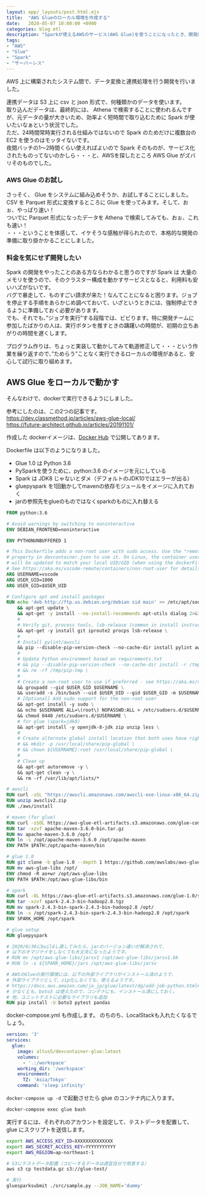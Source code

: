 ```yaml
---
layout: app/_layouts/post.html.ejs
title:  "AWS Glueのローカル環境を作成する"
date:   2020-05-07 10:00:00 +0900
categories: blog etl
description: "Sparkが使えるAWSのサービス(AWS Glue)を使うことになったとき、開発時にかかるGlueの利用料を抑えるために、ローカルに開発環境を作ります。"
tags:
- "AWS"
- "Glue"
- "Spark"
- "サーバーレス"
---
```


AWS 上に構築されたシステム間で、データ変換と連携処理を行う開発を行いました。

連携データは S3 上に csv と json 形式で、何種類かのデータを使います。  
取り込んだデータは、最終的には、 Athena で検索することに使われるんですが、元データの量が大きいため、効率よく短時間で取り込むために Spark が使いたいなぁという状況でした。  
ただ、24時間常時実行される仕組みではないので Spark のためだけに複数台の EC2 を使うのはモッタイないです。  
夜間バッチの1～2時間くらい使えればよいので Spark そのものが、サービス化されたものってないのかしら・・・と、AWSを探したところ AWS Glue がズバリそのものでした。

### AWS Glue のお試し

さっそく、 Glue をシステムに組み込めそうか、お試しすることにしました。  
CSV を Parquet 形式に変換するところに Glue を使ってみます。そして、おぉ、やっぱり速い！  
ついでに Parquet 形式になったデータを Athena で検索してみても、おぉ、これも速い！  
・・・ということを体感して、イケそうな感触が得られたので、本格的な開発の準備に取り掛かかることにしました。

### 料金を気にせず開発したい

Spark の開発をやったことのある方ならわかると思うのですが Spark は 大量のメモリを使うので、そのクラスター構成を動かすサービスとなると、利用料も安いハズがないです。  
バグで暴走して、ものすごい請求が来た！なんてことになると困ります。ジョブを停止する手順をあらかじめ調べておいて、いざというときには、強制停止できるように準備しておく必要があります。  
でも、それでも、”ジョブを実行”する段階では、ビビります。特に開発チームに参加したばかりの人は、実行ボタンを推すときの躊躇いの時間が、初期の立ちあがりの時間を遅くします。

プログラム作りは、ちょっと実装して動かしてみて軌道修正して・・・という作業を繰り返すので、”ためらう”ことなく実行できるローカルの環境があると、安心して試行に取り組めます。

## AWS Glue をローカルで動かす

そんなわけで、dockerで実行できるようにしました。  

参考にしたのは、この2つの記事です。  
<https://dev.classmethod.jp/articles/aws-glue-local/>  
<https://future-architect.github.io/articles/20191101/>  

作成した dockerイメージは、[Docker Hub](https://hub.docker.com/repository/docker/altus5/devcontainer-glue) で公開してあります。

Dockerfile は以下のようになりました。

- Glue 1.0 は Python 3.6
- PySparkを使うために、python:3.6 のイメージを元にしている
- Spark は JDK8 じゃないとダメ（デフォルトのJDK10ではエラーが出る）
- gluepyspark を1回動かしてmavenの依存モジュールをイメージに入れておく
- jarの参照先をglueのものではなくsparkのものに入れ替える

```dockerfile
FROM python:3.6

# Avoid warnings by switching to noninteractive
ENV DEBIAN_FRONTEND=noninteractive

ENV PYTHONUNBUFFERED 1

# This Dockerfile adds a non-root user with sudo access. Use the "remoteUser"
# property in devcontainer.json to use it. On Linux, the container user's GID/UIDs
# will be updated to match your local UID/GID (when using the dockerFile property).
# See https://aka.ms/vscode-remote/containers/non-root-user for details.
ARG USERNAME=vscode
ARG USER_UID=1000
ARG USER_GID=$USER_UID

# Configure apt and install packages
RUN echo 'deb http://ftp.us.debian.org/debian sid main' >> /etc/apt/sources.list \
    && apt-get update \
    && apt-get -y install --no-install-recommends apt-utils dialog 2>&1 \
    #
    # Verify git, process tools, lsb-release (common in install instructions for CLIs) installed
    && apt-get -y install git iproute2 procps lsb-release \
    #
    # Install pylint/awscli
    && pip --disable-pip-version-check --no-cache-dir install pylint awscli \
    #
    # Update Python environment based on requirements.txt
    # && pip --disable-pip-version-check --no-cache-dir install -r /tmp/pip-tmp/requirements.txt \
    # && rm -rf /tmp/pip-tmp \
    #
    # Create a non-root user to use if preferred - see https://aka.ms/vscode-remote/containers/non-root-user.
    && groupadd --gid $USER_GID $USERNAME \
    && useradd -s /bin/bash --uid $USER_UID --gid $USER_GID -m $USERNAME \
    # [Optional] Add sudo support for the non-root user
    && apt-get install -y sudo \
    && echo $USERNAME ALL=\(root\) NOPASSWD:ALL > /etc/sudoers.d/$USERNAME\
    && chmod 0440 /etc/sudoers.d/$USERNAME \
    # for glue (spark=jdk8)
    && apt-get install -y openjdk-8-jdk zip unzip less \
    #
    # Create alternate global install location that both uses have rights to access
    # && mkdir -p /usr/local/share/pip-global \
    # && chown ${USERNAME}:root /usr/local/share/pip-global \
    #
    # Clean up
    && apt-get autoremove -y \
    && apt-get clean -y \
    && rm -rf /var/lib/apt/lists/*

# awscli
RUN curl -sSL "https://awscli.amazonaws.com/awscli-exe-linux-x86_64.zip" -o "awscliv2.zip"
RUN unzip awscliv2.zip
RUN ./aws/install

# maven (for glue)
RUN curl -sSOL https://aws-glue-etl-artifacts.s3.amazonaws.com/glue-common/apache-maven-3.6.0-bin.tar.gz
RUN tar -xzvf apache-maven-3.6.0-bin.tar.gz
RUN mv apache-maven-3.6.0 /opt/
RUN ln -s /opt/apache-maven-3.6.0 /opt/apache-maven
ENV PATH $PATH:/opt/apache-maven/bin

# glue 1.0
RUN git clone -b glue-1.0 --depth 1 https://github.com/awslabs/aws-glue-libs
RUN mv aws-glue-libs /opt/
ENV chmod -R ao+wr /opt/aws-glue-libs
ENV PATH $PATH:/opt/aws-glue-libs/bin

# spark
RUN curl -OL https://aws-glue-etl-artifacts.s3.amazonaws.com/glue-1.0/spark-2.4.3-bin-hadoop2.8.tgz
RUN tar -xzvf spark-2.4.3-bin-hadoop2.8.tgz 
RUN mv spark-2.4.3-bin-spark-2.4.3-bin-hadoop2.8 /opt/
RUN ln -s /opt/spark-2.4.3-bin-spark-2.4.3-bin-hadoop2.8 /opt/spark
ENV SPARK_HOME /opt/spark

# glue setup
RUN gluepyspark

# 2020/6/30にbuildし直してみたら、jarのバージョン違いが解消されて、
# 以下のオマジナイをしなくても大丈夫になったようです。
# RUN mv /opt/aws-glue-libs/jarsv1 /opt/aws-glue-libs/jarsv1.bk
# RUN ln -s ${SPARK_HOME}/jars /opt/aws-glue-libs/jarsv

# AWSのGlueの実行環境には、以下の外部ライブラリがインストール済のようで、
# 外部ライブラリとして、zip化しなくても、使えるようです。
# https://docs.aws.amazon.com/ja_jp/glue/latest/dg/add-job-python.html#python-shell-supported-library
# 少なくとも、boto3 は使えたので、コンテナにも、インストール済にしておく。
# 他、ユニットテストに必要なライブラリも追加
RUN pip install -U boto3 pytest pandas

```

docker-compose.yml も作成します。
のちのち、LocalStackも入れたくなるでしょう。  

```yml
version: '3'
services:
  glue:
    image: altus5/devcontainer-glue:latest
    volumes:
      - '.:/workspace'
    working_dir: '/workspace'
    environment:
      TZ: 'Asia/Tokyo'
    command: 'sleep infinity'

```

`docker-compose up -d` で起動させたら glue のコンテナ内に入ります。

```bash
docker-compose exec glue bash
```

実行するには、それぞれのアカウントを設定して、テストデータを配置して、 glue にスクリプトを送信します。

```bash
export AWS_ACCESS_KEY_ID=XXXXXXXXXXXXXX
export AWS_SECRET_ACCESS_KEY=YYYYYYYYYYY
export AWS_REGION=ap-northeast-1

# S3にテストデータ配置（コピーするデータは適宜自分で用意する）
aws s3 cp testdata.gz s3://glue-test/

# 実行
gluesparksubmit ./src/sample.py --JOB_NAME='dummy'

```
